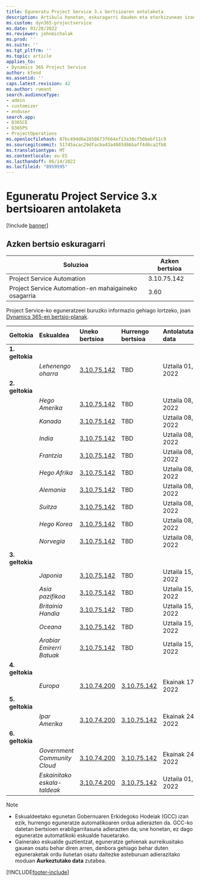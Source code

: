 ```yaml
---
title: Eguneratu Project Service 3.x bertsioaren antolaketa
description: Artikulu honetan, eskuragarri dauden eta etorkizunean izango diren bertsioei buruzko informazioa ematen da Dynamics 365 Project Service Automation.
ms.custom: dyn365-projectservice
ms.date: 03/28/2022
ms.reviewer: johnmichalak
ms.prod: ''
ms.suite: ''
ms.tgt_pltfrm: ''
ms.topic: article
applies_to:
- Dynamics 365 Project Service
author: kfend
ms.assetid: ''
caps.latest.revision: 42
ms.author: rumant
search.audienceType:
- admin
- customizer
- enduser
search.app:
- D365CE
- D365PS
- ProjectOperations
ms.openlocfilehash: 07bc494d6e2650673f664ef13a38cf50bebf11c9
ms.sourcegitcommit: 51745acac29dfacba43a4003d86baff4d6ca2fb8
ms.translationtype: MT
ms.contentlocale: eu-ES
ms.lasthandoff: 06/14/2022
ms.locfileid: "8959595"
---
```

# <a name="update-release-schedule-for-project-service-3x"></a>Eguneratu Project Service 3.x bertsioaren antolaketa

[!include [banner](../includes/psa-now-project-operations.md)]

## <a name="latest-version-availability"></a>Azken bertsio eskuragarri

| Soluzioa  | Azken bertsioa |
|-------|----|
| Project Service Automation    | 3.10.75.142 |
| Project Service Automation-en mahaigaineko osagarria                | 3.60          |

Project Service-ko eguneratzeei buruzko informazio gehiago lortzeko, joan [Dynamics 365-en bertsio-planak](/dynamics365/release-plans/). 

| Geltokia  | Eskualdea | Uneko bertsioa | Hurrengo bertsioa |  Antolatutako data
| :---   | :---   | :---   | :---   |:---   |         
|<strong>1. geltokia</strong> | |  |  | |
| | <i>Lehenengo oharra</i> | [3.10.75.142](whats-new-ur-44.md) | TBD | Uztaila 01, 2022
|<strong>2. geltokia</strong> | |  |  | |
| | <i>Hego Amerika</i> | [3.10.75.142](whats-new-ur-44.md) | TBD | Uztaila 08, 2022
| | <i>Kanada</i> | [3.10.75.142](whats-new-ur-44.md) | TBD | Uztaila 08, 2022
| | <i>India</i> | [3.10.75.142](whats-new-ur-44.md) | TBD | Uztaila 08, 2022
| | <i>Frantzia</i> | [3.10.75.142](whats-new-ur-44.md) | TBD | Uztaila 08, 2022
| | <i>Hego Afrika</i> | [3.10.75.142](whats-new-ur-44.md) | TBD | Uztaila 08, 2022
| | <i>Alemania</i> | [3.10.75.142](whats-new-ur-44.md) | TBD | Uztaila 08, 2022
| | <i>Suitza</i> | [3.10.75.142](whats-new-ur-44.md) | TBD | Uztaila 08, 2022
| | <i>Hego Korea</i> | [3.10.75.142](whats-new-ur-44.md) | TBD | Uztaila 08, 2022
| | <i>Norvegia</i> | [3.10.75.142](whats-new-ur-44.md) | TBD | Uztaila 08, 2022
|<strong>3. geltokia</strong> | |  |  | |
| | <i>Japonia</i> | [3.10.75.142](whats-new-ur-44.md) | TBD | Uztaila 15, 2022
| | <i>Asia pazifikoa</i> | [3.10.75.142](whats-new-ur-44.md) | TBD | Uztaila 15, 2022
| | <i>Britainia Handia</i> | [3.10.75.142](whats-new-ur-44.md) | TBD | Uztaila 15, 2022
| | <i>Oceana</i> | [3.10.75.142](whats-new-ur-44.md) | TBD | Uztaila 15, 2022
| | <i>Arabiar Emirerri Batuak</i> | [3.10.75.142](whats-new-ur-44.md) | TBD | Uztaila 15, 2022
|<strong>4. geltokia</strong> | |  |  | |
| | <i>Europa</i> | [3.10.74.200](whats-new-ur43.md) | [3.10.75.142](whats-new-ur-44.md) | Ekainak 17, 2022
|<strong>5. geltokia</strong> | |  |  | |
| | <i>Ipar Amerika</i> | [3.10.74.200](whats-new-ur43.md) | [3.10.75.142](whats-new-ur-44.md) | Ekainak 24, 2022
|<strong>6. geltokia</strong> | |  |  | |
| | <i>Government Community Cloud</i> | [3.10.74.200](whats-new-ur43.md) | [3.10.75.142](whats-new-ur-44.md) | Ekainak 24, 2022
| | <i>Eskainitako eskala-taldeak</i> | [3.10.74.200](whats-new-ur43.md) | [3.10.75.142](whats-new-ur-44.md) | Uztaila 01, 2022




>[!Note]
> - Eskualdeetako egunetan Gobernuaren Erkidegoko Hodeiak (GCC) izan ezik, hurrengo eguneratze automatikoaren ordua adierazten da. GCC-ko datetan bertsioen erabilgarritasuna adierazten da; une honetan, ez dago eguneratze automatikoki eskualde hauetarako.
> - Gainerako eskualde guztientzat, eguneratze gehienak aurreikusitako gauean osatu behar diren arren, denbora gehiago behar duten eguneraketak ordu ilunetan osatu daitezke asteburuan adierazitako moduan **Aurkeztutako data** zutabea.


[!INCLUDE[footer-include](../includes/footer-banner.md)]
